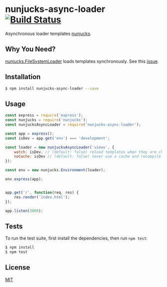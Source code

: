 # nunjucks-async-loader [![Build Status](https://travis-ci.org/pkolt/nunjucks-async-loader.svg?branch=master)](https://travis-ci.org/pkolt/nunjucks-async-loader)

  Asynchronous loader templates [nunjucks](http://mozilla.github.io/nunjucks/).

## Why You Need?

  [nunjucks.FileSystemLoader](https://mozilla.github.io/nunjucks/api.html#filesystemloader) loads templates synchronously.
  See this [issue](https://github.com/mozilla/nunjucks/issues/726).

## Installation

```bash
$ npm install nunjucks-async-loader --save
```

## Usage

```javascript
const express = require('express');
const nunjucks = require('nunjucks');
const nunjucksAsyncLoader = require('nunjucks-async-loader');

const app = express();
const isDev = app.get('env') === 'development';

const loader = new nunjucksAsyncLoader('views', {
    watch: isDev, // (default: false) reload templates when they are changed.
    noCache: isDev // (default: false) never use a cache and recompile templates each time.
});

const env = new nunjucks.Environment(loader);

env.express(app);


app.get('/', function(req, res) {
    res.render('index.html');
});

app.listen(3000);
```

## Tests

  To run the test suite, first install the dependencies, then run `npm test`:

```bash
$ npm install
$ npm test
```

## License

  [MIT](LICENSE.md)
